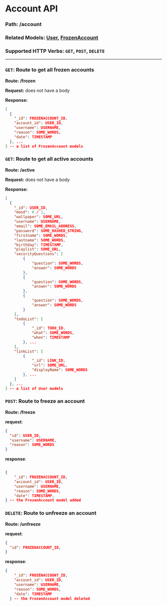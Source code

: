 # Account API
### Path: /account
### Related Models: [User](../models/user.js), [FrozenAccount](../models/frozenAccount.js)
### Supported HTTP Verbs: ```GET```, ```POST```, ```DELETE```
---
### ```GET```: Route to get all frozen accounts
**Route: /frozen**

**Request:** does not have a body

**Response:**
```json
[
  {
    "_id": FROZENACCOUNT_ID,
    "account_id": USER_ID,
    "username": USERNAME,
    "reason": SOME_WORDS,
    "date": TIMESTAMP
  }, ...
] -- a list of FrozenAccount models
```

### ```GET```: Route to get all active accounts
**Route: /active**

**Request:** does not have a body

**Response:**
```json
[
  {
    "_id": USER_ID,
    "mood": 0 / 1,
    "wallpaper": SOME_URL,
    "username": USERNAME,
    "email": SOME_EMAIL_ADDRESS,
    "password": SOME_HASHED_STRING,
    "firstname": SOME_WORDS,
    "lastname": SOME_WORDS,
    "birthday": TIMESTAMP,
    "playlist": SOME_URL,
    "securityQuestions": [
        {
            "question": SOME_WORDS,
            "answer": SOME_WORDS
        },
        {
            "question": SOME_WORDS,
            "answer": SOME_WORDS
        },
        {
            "question": SOME_WORDS,
            "answer": SOME_WORDS
        }
    ],
    "todoList": [
        {
            "_id": TODO_ID,
            "what": SOME_WORDS,
            "when": TIMESTAMP
        }, ...
    ],
    "linkList": [
        {
            "_id": LINK_ID,
            "url": SOME_URL,
            "displayName": SOME_WORDS
        }, ...
    ]
  }, ...
] -- a list of User models
```

### ```POST```: Route to freeze an account
**Route: /freeze**

**request**:
```json
{
  "id": USER_ID,
  "username": USERNAME,
  "reason": SOME_WORDS
}
```

**response**:
```json

{
    "_id": FROZENACCOUNT_ID,
    "account_id": USER_ID,
    "username": USERNAME,
    "reason": SOME_WORDS,
    "date": TIMESTAMP,
} -- the FrozenAccount model added
```

### ```DELETE```: Route to unfreeze an account
**Route: /unfreeze**

**request**:
```json
{
  "id": FROZENACCOUNT_ID,
}
```

**response**:
```json
{
    "_id": FROZENACCOUNT_ID,
    "account_id": USER_ID,
    "username": USERNAME,
    "reason": SOME_WORDS,
    "date": TIMESTAMP
  } -- the FrozenAccount model deleted
```